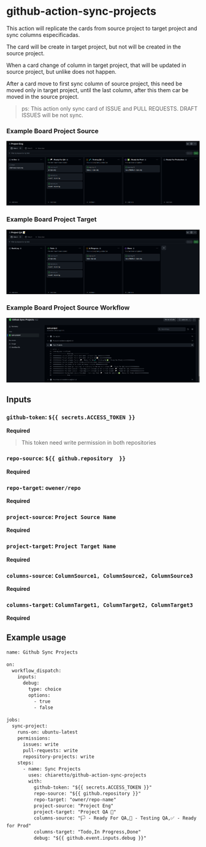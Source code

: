 # github-action-sync-projects

This action will replicate the cards from source project to target project and sync columns especificadas.

The card will be create in target project, but not will be created in the source project.

When a card change of column in target project, that will be updated in source project, but unlike does not happen.

After a card move to first sync column of source project, this need be moved only in target project, until the last column, after this them car be moved in the source project.

> ps: This action only sync card of ISSUE and PULL REQUESTS. DRAFT ISSUES will be not sync.

### Example Board Project Source

![Board Image](docs/projeto-eng.png "Board")


### Example Board Project Target

![Board Image](docs/projeto-qa.png "Board")


### Example Board Project Source Workflow

![Board Image](docs/workflow.png "Board")

## Inputs

### `github-token`: `${{ secrets.ACCESS_TOKEN }}`
**Required** 
> This token need write permission in both repositories
### `repo-source`: `${{ github.repository  }}`
**Required**
### `repo-target`: `owener/repo`
**Required** 
### `project-source`: `Project Source Name`
**Required**
### `project-target`: `Project Target Name`
**Required**
### `columns-source`: `ColumnSource1, ColumnSource2, ColumnSource3`
**Required**
### `columns-target`: `ColumnTarget1, ColumnTarget2, ColumnTarget3`
**Required**

## Example usage

```
name: Github Sync Projects

on:
  workflow_dispatch:
    inputs:
      debug:
        type: choice
        options:
          - true
          - false

jobs:
  sync-project:
    runs-on: ubuntu-latest
    permissions:
      issues: write
      pull-requests: write
      repository-projects: write
    steps:
      - name: Sync Projects
        uses: chiaretto/github-action-sync-projects
        with:
          github-token: "${{ secrets.ACCESS_TOKEN }}"
          repo-source: "${{ github.repository }}"
          repo-target: "owner/repo-name"
          project-source: "Project Eng"
          project-target: "Project QA 📝"
          columns-source: "🏳 - Ready For QA,🧪 - Testing QA,✅ - Ready for Prod"
          columns-target: "Todo,In Progress,Done"
          debug: "${{ github.event.inputs.debug }}"
```